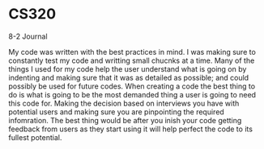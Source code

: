 # CS320
8-2 Journal

My code was written with the best practices in mind. I was making sure to constantly test my code and writting small chucnks at a time. Many of the things I used for my code help the user understand what is going on by indenting and making sure that it was as detailed as possible; and could possibly be used for future codes.
When creating a code the best thing to do is what is going to be the most demanded thing a user is going to need this code for. Making the decision based on interviews you have with potential users and making sure you are pinpointing the required infomration. The best thing would be after you inish your code getting feedback from users as they start using it will help perfect the code to its fullest potential. 
